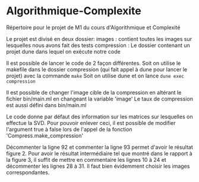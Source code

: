 # Algorithmique-Complexite
Répertoire pour le projet de M1 du cours d'Algorithmique et Complexité

Le projet est divisé en deux dossier:
images : contient toutes les images sur lesquelles nous avons fait des tests
compression : Le dossier contenant un projet dune dans lequel on exécute notre code

Il est possible de lancer le code de 2 façon différentes.
Soit on utilise le makefile dans le dossier compression (qui fait appel à dune pour lancer le projet) avec la commande ```make```
Soit on utilise dune et on lance ```dune exec compression```

Il est possible de changer l'image cible de la compression en altérant le fichier bin/main.ml en changeant la variable 'image'
Le taux de compression est aussi défini dans bin/main.ml

Le code donne par défaut des information sur les matrices sur lesquelles on effectue la SVD.
Pour pouvoir enlever ceci, il est possible de modifier l'argument true à false lors de l'appel de la fonction 'Compress.make_compression'

Décommenter la ligne 92 et commenter la ligne 93 permet d'avoir le résultat figure 2.
Pour avoir le résultat intermédiaire tel que montré dans le rapport à la figure 3, il suffit de mettre en commentaire les lignes 10 à 24 et décommenter les lignes 28 à 31.
Il faut bien évidemment choisir les images correspondantes.
